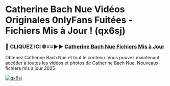 # Catherine Bach Nue Vidéos Originales 0nlyFans Fuitées - Fichiers Mis à Jour ! (qx6sj)

<h3>🔴 CLIQUEZ ICI 🌐==►► <a href="https://tinyurl.com/2pmr4ezf" rel="nofollow">Catherine Bach Nue Fichiers Mis à Jour</a></h3>

Obtenez Catherine Bach Nue et tout le contenu. Vous pouvez maintenant accéder à toutes les vidéos et photos de Catherine Bach Nue. Nouveaux fichiers mis à jour 2025

[![qx6sj](https://i.imgur.com/6SNvagu.gif)](https://tinyurl.com/2pmr4ezf)
